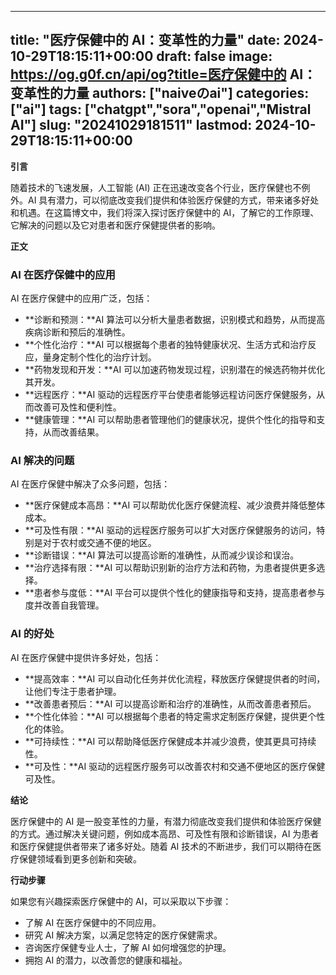 
---
title: "医疗保健中的 AI：变革性的力量"
date: 2024-10-29T18:15:11+00:00
draft: false
image: https://og.g0f.cn/api/og?title=医疗保健中的 AI：变革性的力量
authors: ["naiveのai"]
categories: ["ai"]
tags: ["chatgpt","sora","openai","Mistral AI"]
slug: "20241029181511"
lastmod: 2024-10-29T18:15:11+00:00
---
**引言**

随着技术的飞速发展，人工智能 (AI) 正在迅速改变各个行业，医疗保健也不例外。AI 具有潜力，可以彻底改变我们提供和体验医疗保健的方式，带来诸多好处和机遇。在这篇博文中，我们将深入探讨医疗保健中的 AI，了解它的工作原理、它解决的问题以及它对患者和医疗保健提供者的影响。

**正文**

### AI 在医疗保健中的应用

AI 在医疗保健中的应用广泛，包括：

- **诊断和预测：**AI 算法可以分析大量患者数据，识别模式和趋势，从而提高疾病诊断和预后的准确性。
- **个性化治疗：**AI 可以根据每个患者的独特健康状况、生活方式和治疗反应，量身定制个性化的治疗计划。
- **药物发现和开发：**AI 可以加速药物发现过程，识别潜在的候选药物并优化其开发。
- **远程医疗：**AI 驱动的远程医疗平台使患者能够远程访问医疗保健服务，从而改善可及性和便利性。
- **健康管理：**AI 可以帮助患者管理他们的健康状况，提供个性化的指导和支持，从而改善结果。

### AI 解决的问题

AI 在医疗保健中解决了众多问题，包括：

- **医疗保健成本高昂：**AI 可以帮助优化医疗保健流程、减少浪费并降低整体成本。
- **可及性有限：**AI 驱动的远程医疗服务可以扩大对医疗保健服务的访问，特别是对于农村或交通不便的地区。
- **诊断错误：**AI 算法可以提高诊断的准确性，从而减少误诊和误治。
- **治疗选择有限：**AI 可以帮助识别新的治疗方法和药物，为患者提供更多选择。
- **患者参与度低：**AI 平台可以提供个性化的健康指导和支持，提高患者参与度并改善自我管理。

### AI 的好处

AI 在医疗保健中提供许多好处，包括：

- **提高效率：**AI 可以自动化任务并优化流程，释放医疗保健提供者的时间，让他们专注于患者护理。
- **改善患者预后：**AI 可以提高诊断和治疗的准确性，从而改善患者预后。
- **个性化体验：**AI 可以根据每个患者的特定需求定制医疗保健，提供更个性化的体验。
- **可持续性：**AI 可以帮助降低医疗保健成本并减少浪费，使其更具可持续性。
- **可及性：**AI 驱动的远程医疗服务可以改善农村和交通不便地区的医疗保健可及性。

**结论**

医疗保健中的 AI 是一股变革性的力量，有潜力彻底改变我们提供和体验医疗保健的方式。通过解决关键问题，例如成本高昂、可及性有限和诊断错误，AI 为患者和医疗保健提供者带来了诸多好处。随着 AI 技术的不断进步，我们可以期待在医疗保健领域看到更多创新和突破。

**行动步骤**

如果您有兴趣探索医疗保健中的 AI，可以采取以下步骤：

- 了解 AI 在医疗保健中的不同应用。
- 研究 AI 解决方案，以满足您特定的医疗保健需求。
- 咨询医疗保健专业人士，了解 AI 如何增强您的护理。
- 拥抱 AI 的潜力，以改善您的健康和福祉。